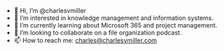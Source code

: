 - 👋 Hi, I’m @charlesvmiller
- 👀 I’m interested in knowledge management and information systems.
- 🌱 I’m currently learning about Microsoft 365 and project management.
- 💞️ I’m looking to collaborate on a file organization podcast.
- 📫 How to reach me: charles@charlesvmiller.com

<!---
charlesvmiller/charlesvmiller is a ✨ special ✨ repository because its `README.md` (this file) appears on your GitHub profile.
You can click the Preview link to take a look at your changes.
--->
